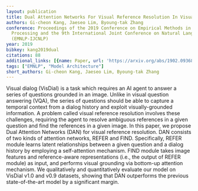 ```yaml
---
layout: publication
title: Dual Attention Networks For Visual Reference Resolution In Visual Dialog
authors: Gi-cheon Kang, Jaeseo Lim, Byoung-tak Zhang
conference: Proceedings of the 2019 Conference on Empirical Methods in Natural Language
  Processing and the 9th International Joint Conference on Natural Language Processing
  (EMNLP-IJCNLP)
year: 2019
bibkey: kang2019dual
citations: 88
additional_links: [{name: Paper, url: 'https://arxiv.org/abs/1902.09368'}]
tags: ["EMNLP", "Model Architecture"]
short_authors: Gi-cheon Kang, Jaeseo Lim, Byoung-tak Zhang
---
```

Visual dialog (VisDial) is a task which requires an AI agent to answer a
series of questions grounded in an image. Unlike in visual question answering
(VQA), the series of questions should be able to capture a temporal context
from a dialog history and exploit visually-grounded information. A problem
called visual reference resolution involves these challenges, requiring the
agent to resolve ambiguous references in a given question and find the
references in a given image. In this paper, we propose Dual Attention Networks
(DAN) for visual reference resolution. DAN consists of two kinds of attention
networks, REFER and FIND. Specifically, REFER module learns latent
relationships between a given question and a dialog history by employing a
self-attention mechanism. FIND module takes image features and reference-aware
representations (i.e., the output of REFER module) as input, and performs
visual grounding via bottom-up attention mechanism. We qualitatively and
quantitatively evaluate our model on VisDial v1.0 and v0.9 datasets, showing
that DAN outperforms the previous state-of-the-art model by a significant
margin.